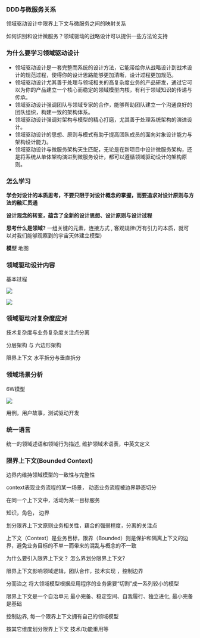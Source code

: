 ### DDD与微服务关系

领域驱动设计中限界上下文与微服务之间的映射关系

如何识别和设计微服务？领域驱动的战略设计可以提供一些方法论支持

### 为什么要学习领域驱动设计

- 领域驱动设计是一套完整而系统的设计方法，它能带给你从战略设计到战术设计的规范过程，使得你的设计思路能够更加清晰，设计过程更加规范。
- 领域驱动设计尤其善于处理与领域相关的高复杂度业务的产品研发，通过它可以为你的产品建立一个核心而稳定的领域模型内核，有利于领域知识的传递与传承。
- 领域驱动设计强调团队与领域专家的合作，能够帮助团队建立一个沟通良好的团队组织，构建一致的架构体系。
- 领域驱动设计强调对架构与模型的精心打磨，尤其善于处理系统架构的演进设计。
- 领域驱动设计的思想、原则与模式有助于提高团队成员的面向对象设计能力与架构设计能力。
- 领域驱动设计与微服务架构天生匹配，无论是在新项目中设计微服务架构，还是将系统从单体架构演进到微服务设计，都可以遵循领域驱动设计的架构原则。

### 怎么学习

**学会对设计的本质思考，不要只限于对设计概念的掌握，而要追求对设计原则与方法的融汇贯通**

**设计观念的转变，蕴含了全新的设计思想、设计原则与设计过程**

**思考什么是领域?**  一组关键的元素，连接方式   , 客观规律(万有引力的本质，就可以对我们能够观察到的宇宙天体建立模型)

**模型**  地图

### 领域驱动设计内容

基本过程

<img src="http://images.gitbook.cn/2b047ae0-7854-11e8-9ada-255ab1257678"></img>

<img src="http://images.gitbook.cn/5d450330-7854-11e8-974f-33e8b8ec2777"></img>

### 领域驱动对复杂度应对

技术复杂度与业务复杂度关注点分离

分层架构 与 六边形架构

限界上下文 水平拆分与垂直拆分

### 领域场景分析

6W模型

<img src="http://images.gitbook.cn/a463fa10-7920-11e8-afa8-8db2b8bc59f2">

用例，用户故事，测试驱动开发

### 统一语言

统一的领域述语和领域行为描述, 维护领域术语表，中英文定义

### 限界上下文(Bounded Context)

边界内维持领域模型的一致性与完整性

context表现业务流程的某一场景， 动态业务流程被边界静态切分

在同一个上下文中，活动为某一目标服务

知识，角色， 边界

划分限界上下文原则业务相关性，藕合的强弱程度，分离的关注点

上下文（Context）是业务目标，限界（Bounded）则是保护和隔离上下文的边界，避免业务目标的不单一而带来的混乱与概念的不一致 

为什么要引入限界上下文？ 怎么界划分限界上下文?

限界上下文影响领域逻辑，团队合作，技术实现 ，控制边界

分而治之 将大领域模型根据应用程序的业务需要“切割”成一系列较小的模型

限界上下文是一个自治单元 最小完备、稳定空间、自我履行、独立进化, 最小完备是基础

控制边界, 每一个限界上下文拥有自己的领域模型

按其它维度划分限界上下文  技术/功能重用等



